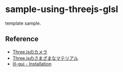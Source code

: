 # sample-using-threejs-glsl
template sample.

## Reference
- [Three.jsのカメラ](https://ics.media/tutorial-three/camera_variation/)
- [Three.jsのさまざまなマテリアル](https://ics.media/tutorial-three/material_variation/)
- [lil-gui - Installation](https://lil-gui.georgealways.com/#Guide#Installation)